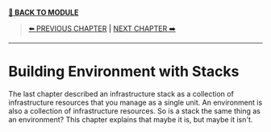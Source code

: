 [__🧭 BACK TO MODULE__](../README.md)

> [⬅️ PREVIOUS CHAPTER](./1-building-infrastructure-stacks-as-code.md) __|__ [NEXT CHAPTER ➡️](./3-configuring-stack-instances.md)

---

# Building Environment with Stacks

The last chapter described an infrastructure stack as a collection of infrastructure resources that you manage as a single unit. An environment is also a collection of infrastructure resources. So is a stack the same thing as an environment? This chapter explains that maybe it is, but maybe it isn't.
